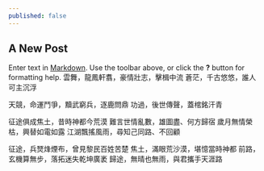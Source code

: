 ```yaml
---
published: false
---
```

## A New Post

Enter text in [Markdown](http://daringfireball.net/projects/markdown/). Use the toolbar above, or click the **?** button for formatting help.
雲舞，龍鳳軒翥，豪情壯志，擊楫中流
蒼茫，千古悠悠，誰人可主沉浮

天競，命運鬥爭，黷武窮兵，逐鹿問鼎
功過，後世傳聲，蓋棺銘汗青

征途俱成焦土，昔時神都今荒漠
難言世情亂數，雄圖盡、何方歸宿
歲月無情榮枯，興替如電如露
江湖飄搖風雨，尋知己同路、不回顧

征途，兵燹烽煙布，曾見黎民百姓苦楚
焦土，滿眼荒沙漠，堪憶當時神都
前路，玄機算無步，落拓迷失乾坤廣袤
歸途，無晴也無雨，與君攜手天涯路